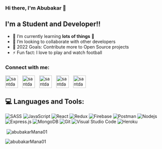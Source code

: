 ### Hi there, I'm Abubakar 👋 

## I'm a Student and Developer!!

- 🌱 I’m currently learning **lots of things** 🤣
- 👯 I’m looking to collaborate with other developers
- 🥅 2022 Goals: Contribute more to Open Source projects
- ⚡ Fun fact: I love to play and watch football

### Connect with me:

<p align="left">
<a href="https://instagram.com/santdas36" target="blank"><img align="center" src="https://cdn3.iconfinder.com/data/icons/2018-social-media-logotypes/1000/2018_social_media_popular_app_logo_instagram-64.png" alt="santdas36" height="40" width="40" /></a>
<a href="https://linkedin.com/in/santdas36" target="blank"><img align="center" src="https://cdn0.iconfinder.com/data/icons/social-circle-3/72/Linkedin-64.png" alt="santdas36" height="40" width="40" style="margin-left: 10px" /></a>
<a href="https://fb.com/santdas36" target="blank"><img align="center" src="https://cdn2.iconfinder.com/data/icons/social-media-2285/512/1_Facebook_colored_svg_copy-64.png" alt="santdas36" height="40" width="40" style="margin-left: 10px" /></a>
<a href="https://twitter.com/santdas36" target="blank"><img align="center" src="https://cdn2.iconfinder.com/data/icons/social-media-2285/512/1_Twitter2_colored_svg-64.png" alt="santdas36" height="40" width="40" style="margin-left: 10px" /></a>
<a href="https://dribbble.com/santdas36" target="blank"><img align="center" src="https://cdn2.iconfinder.com/data/icons/social-media-2285/512/1_Dribbble_colored_svg-64.png" alt="santdas36" height="40" width="40" style="margin-left: 10px" /></a>
</p>

## 💻 Languages and Tools:

![SASS](https://img.shields.io/badge/Sass-CC6699?style=for-the-badge&logo=sass&logoColor=white)
![JavaScript](https://img.shields.io/badge/JavaScript-F7DF1E?style=for-the-badge&logo=javascript&logoColor=black)
![React](https://img.shields.io/badge/React-20232A?style=for-the-badge&logo=react&logoColor=61DAFB)
![Redux](https://img.shields.io/badge/Redux-593D88?style=for-the-badge&logo=redux&logoColor=white)
![Firebase](https://img.shields.io/badge/firebase-ffca28?style=for-the-badge&logo=firebase&logoColor=black)
![Postman](https://img.shields.io/badge/Postman-FF6C37?style=for-the-badge&logo=Postman&logoColor=white)
![Nodejs](https://img.shields.io/badge/Node.js-339933?style=for-the-badge&logo=nodedotjs&logoColor=white)
![Express.js](https://img.shields.io/badge/Express.js-000000?style=for-the-badge&logo=express&logoColor=white)
![MongoDB](https://img.shields.io/badge/MongoDB-4EA94B?style=for-the-badge&logo=mongodb&logoColor=white)
![Git](https://img.shields.io/badge/Git-F05032?style=for-the-badge&logo=git&logoColor=white)
![Visual Studio Code](https://img.shields.io/badge/Visual_Studio_Code-0078D4?style=for-the-badge&logo=visual%20studio%20code&logoColor=white)
![Heroku](https://img.shields.io/badge/Heroku-430098?style=for-the-badge&logo=heroku&logoColor=white)


<!-- [![Abubakar's GitHub stats](https://github-readme-stats.vercel.app/api?username=abubakarMana01&theme=react&show_icons=true)](https://github.com/anuraghazra/github-readme-stats)

<br />

[![Top Langs](https://github-readme-stats.vercel.app/api/top-langs/?username=abubakarMana01&layout=compact)](https://github.com/anuraghazra/github-readme-stats)
 -->
 
<p>&nbsp;<img align="center" src="https://github-readme-stats.vercel.app/api?username=abubakarMana01&show_icons=true&theme=react&title_color=3cb480&locale=en" alt="abubakarMana01" /></p>

<p><img align="left" src="https://github-readme-stats.vercel.app/api/top-langs?username=abubakarMana01&show_icons=true&theme=cobalt&title_color=3cb480&locale=en&layout=compact" alt="abubakarMana01" /></p> <br>

[twitter]: https://twitter.com/abubakarMana01
[instagram]: https://instagram.com/abubakr_mana_
[github]: https://github.com/abubakarmana01
[linkedin]: https://linkedin.com/in/abubakar-yahya-mana-509589206
